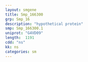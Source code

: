 ```yaml
---
layout: smgene
title: Smp_166300
grp: Smp_16
description: "hypothetical protein"
smp: Smp_166300.1
uniprot: "G4VD09"
length:  1191
cdd: "ns"
kk: ns
categories: sm
---
```

